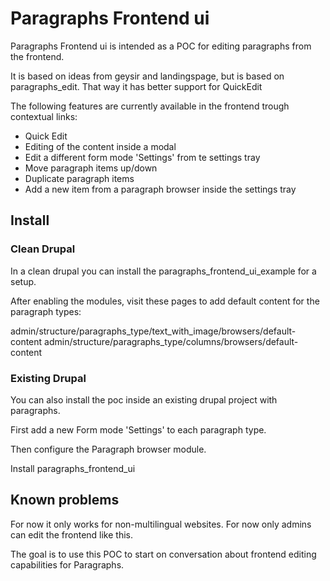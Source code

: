 # Paragraphs Frontend ui

Paragraphs Frontend ui is intended as a POC for editing paragraphs from the frontend.

It is based on ideas from geysir and landingspage, but is based on paragraphs_edit.
That way it has better support for QuickEdit

The following features are currently available in the frontend trough contextual links:

* Quick Edit
* Editing of the content inside a modal
* Edit a different form mode 'Settings' from te settings tray
* Move paragraph items up/down
* Duplicate paragraph items
* Add a new item from a paragraph browser inside the settings tray


## Install

### Clean Drupal

In a clean drupal you can install the paragraphs_frontend_ui_example for a setup.

After enabling the modules, visit these pages to add default content for the paragraph types:

admin/structure/paragraphs_type/text_with_image/browsers/default-content
admin/structure/paragraphs_type/columns/browsers/default-content

### Existing Drupal

You can also install the poc inside an existing drupal project with paragraphs.

First add a new Form mode 'Settings' to each paragraph type.

Then configure the Paragraph browser module.

Install paragraphs_frontend_ui

## Known problems

For now it only works for non-multilingual websites.
For now only admins can edit the frontend like this.

The goal is to use this POC to start on conversation about frontend editing capabilities  for Paragraphs.